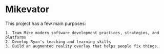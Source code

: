 # Mikevator

This project has a few main purposes:

    1. Team Mike modern software development practices, strategies, and platforms
    2. Develop Ryan's teaching and learning skills
    3. Build an augmented reality overlay that helps people fix things.
